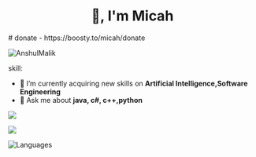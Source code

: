 <h1 align="center">👋,  I'm Micah</h1>
# donate
- https://boosty.to/micah/donate
<p align="left"> <img src="https://komarev.com/ghpvc/?username=Micah123321&label=Profile%20views&color=0e75b6&style=flat" alt="AnshulMalik" /> </p>
skill:

- 🔭 I’m currently acquiring new skills on **Artificial Intelligence,Software Engineering**
- 💬 Ask me about **java, c#, c++,python**


<p><img src="https://github-readme-stats.vercel.app/api?username=micah123321&count_private=true&show_icons=true&theme=radical" /> </p>
 <p> <img src="https://github-readme-streak-stats.herokuapp.com/?user=micah123321&theme=radical" /></p>
 <p> <img alt="Languages" src="https://github-readme-stats.vercel.app/api/top-langs/?username=micah123321&hide=javascript,html,css,scss&layout=compact&langs_count=10&show_icons=true&theme=radical&time=123" /> </p>
 


